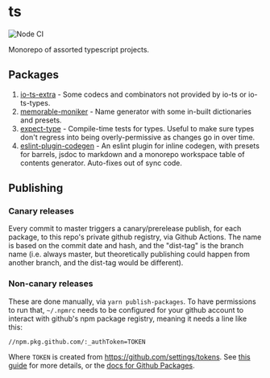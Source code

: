 # ts

![Node CI](https://github.com/mmkal/ts/workflows/Node%20CI/badge.svg)

Monorepo of assorted typescript projects.

## Packages

<!-- codegen:start {preset: monorepo-toc, sortBy: readme-length} -->
1. [io-ts-extra](https://github.com/mmkal/ts/tree/master/packages/io-ts-extra#readme) - Some codecs and combinators not provided by io-ts or io-ts-types.
2. [memorable-moniker](https://github.com/mmkal/ts/tree/master/packages/memorable-moniker#readme) - Name generator with some in-built dictionaries and presets.
3. [expect-type](https://github.com/mmkal/ts/tree/master/packages/expect-type#readme) - Compile-time tests for types. Useful to make sure types don't regress into being overly-permissive as changes go in over time.
4. [eslint-plugin-codegen](https://github.com/mmkal/ts/tree/master/packages/eslint-plugin-codegen#readme) - An eslint plugin for inline codegen, with presets for barrels, jsdoc to markdown and a monorepo workspace table of contents generator. Auto-fixes out of sync code.
<!-- codegen:end -->

## Publishing

### Canary releases

Every commit to master triggers a canary/prerelease publish, for each package, to this repo's private github registry, via Github Actions. The name is based on the commit date and hash, and the "dist-tag" is the branch name (i.e. always master, but theoretically publishing could happen from another branch, and the dist-tag would be different).

### Non-canary releases

These are done manually, via `yarn publish-packages`. To have permissions to run that, `~/.npmrc` needs to be configured for your github account to interact with github's npm package registry, meaning it needs a line like this:

```
//npm.pkg.github.com/:_authToken=TOKEN
```

Where `TOKEN` is created from https://github.com/settings/tokens. See [this guide](https://dev.to/jgierer12/how-to-publish-packages-to-the-github-package-repository-4bai) for more details, or the [docs for Github Packages](https://help.github.com/en/github/managing-packages-with-github-packages/configuring-npm-for-use-with-github-packages).
